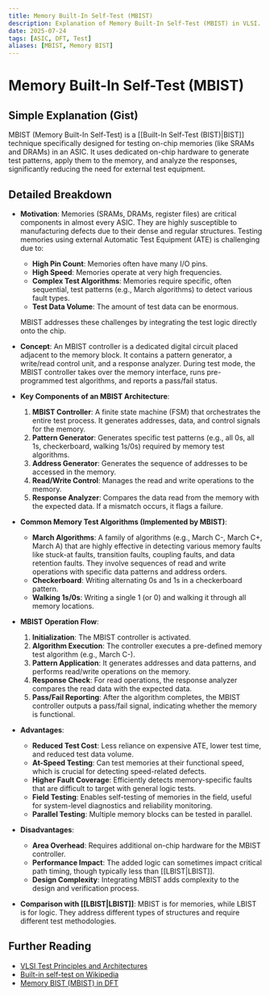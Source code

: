 ```yaml
---
title: Memory Built-In Self-Test (MBIST)
description: Explanation of Memory Built-In Self-Test (MBIST) in VLSI.
date: 2025-07-24
tags: [ASIC, DFT, Test]
aliases: [MBIST, Memory BIST]
---
```


# Memory Built-In Self-Test (MBIST)

## Simple Explanation (Gist)
MBIST (Memory Built-In Self-Test) is a [[Built-In Self-Test (BIST)|BIST]] technique specifically designed for testing on-chip memories (like SRAMs and DRAMs) in an ASIC. It uses dedicated on-chip hardware to generate test patterns, apply them to the memory, and analyze the responses, significantly reducing the need for external test equipment.

## Detailed Breakdown

*   **Motivation**: Memories (SRAMs, DRAMs, register files) are critical components in almost every ASIC. They are highly susceptible to manufacturing defects due to their dense and regular structures. Testing memories using external Automatic Test Equipment (ATE) is challenging due to:
    *   **High Pin Count**: Memories often have many I/O pins.
    *   **High Speed**: Memories operate at very high frequencies.
    *   **Complex Test Algorithms**: Memories require specific, often sequential, test patterns (e.g., March algorithms) to detect various fault types.
    *   **Test Data Volume**: The amount of test data can be enormous.

    MBIST addresses these challenges by integrating the test logic directly onto the chip.

*   **Concept**: An MBIST controller is a dedicated digital circuit placed adjacent to the memory block. It contains a pattern generator, a write/read control unit, and a response analyzer. During test mode, the MBIST controller takes over the memory interface, runs pre-programmed test algorithms, and reports a pass/fail status.

*   **Key Components of an MBIST Architecture**:
    1.  **MBIST Controller**: A finite state machine (FSM) that orchestrates the entire test process. It generates addresses, data, and control signals for the memory.
    2.  **Pattern Generator**: Generates specific test patterns (e.g., all 0s, all 1s, checkerboard, walking 1s/0s) required by memory test algorithms.
    3.  **Address Generator**: Generates the sequence of addresses to be accessed in the memory.
    4.  **Read/Write Control**: Manages the read and write operations to the memory.
    5.  **Response Analyzer**: Compares the data read from the memory with the expected data. If a mismatch occurs, it flags a failure.

*   **Common Memory Test Algorithms (Implemented by MBIST)**:
    *   **March Algorithms**: A family of algorithms (e.g., March C-, March C+, March A) that are highly effective in detecting various memory faults like stuck-at faults, transition faults, coupling faults, and data retention faults. They involve sequences of read and write operations with specific data patterns and address orders.
    *   **Checkerboard**: Writing alternating 0s and 1s in a checkerboard pattern.
    *   **Walking 1s/0s**: Writing a single 1 (or 0) and walking it through all memory locations.

*   **MBIST Operation Flow**:
    1.  **Initialization**: The MBIST controller is activated.
    2.  **Algorithm Execution**: The controller executes a pre-defined memory test algorithm (e.g., March C-).
    3.  **Pattern Application**: It generates addresses and data patterns, and performs read/write operations on the memory.
    4.  **Response Check**: For read operations, the response analyzer compares the read data with the expected data.
    5.  **Pass/Fail Reporting**: After the algorithm completes, the MBIST controller outputs a pass/fail signal, indicating whether the memory is functional.

*   **Advantages**:
    *   **Reduced Test Cost**: Less reliance on expensive ATE, lower test time, and reduced test data volume.
    *   **At-Speed Testing**: Can test memories at their functional speed, which is crucial for detecting speed-related defects.
    *   **Higher Fault Coverage**: Efficiently detects memory-specific faults that are difficult to target with general logic tests.
    *   **Field Testing**: Enables self-testing of memories in the field, useful for system-level diagnostics and reliability monitoring.
    *   **Parallel Testing**: Multiple memory blocks can be tested in parallel.

*   **Disadvantages**:
    *   **Area Overhead**: Requires additional on-chip hardware for the MBIST controller.
    *   **Performance Impact**: The added logic can sometimes impact critical path timing, though typically less than [[LBIST|LBIST]].
    *   **Design Complexity**: Integrating MBIST adds complexity to the design and verification process.

*   **Comparison with [[LBIST|LBIST]]**: MBIST is for memories, while LBIST is for logic. They address different types of structures and require different test methodologies.

## Further Reading

*   [VLSI Test Principles and Architectures](https://www.amazon.com/VLSI-Test-Principles-Architectures-Wang/dp/0123706015)
*   [Built-in self-test on Wikipedia](https://en.wikipedia.org/wiki/Built-in_self-test)
*   [Memory BIST (MBIST) in DFT](https://www.synopsys.com/glossary/what-is-memory-bist.html)